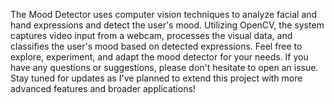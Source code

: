 The Mood Detector uses computer vision techniques to analyze facial and hand expressions and detect the user's mood. Utilizing OpenCV, the system captures video input from a webcam, processes the visual data, and classifies the user's mood based on detected expressions. Feel free to explore, experiment, and adapt the mood detector for your needs. If you have any questions or suggestions, please don't hesitate to open an issue. Stay tuned for updates as I've planned to extend this project with more advanced features and broader applications!

